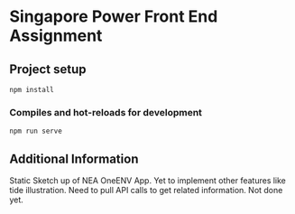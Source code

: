 # Singapore Power Front End Assignment

## Project setup
```
npm install
```

### Compiles and hot-reloads for development
```
npm run serve
```

## Additional Information
Static Sketch up of NEA OneENV App.
Yet to implement other features like tide illustration.
Need to pull API calls to get related information. Not done yet.

